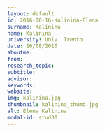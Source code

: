 ```yaml
---
layout: default 
id: 2016-08-16-Kalinina-Elena
surname: Kalinina
name: Kalinina
university: Univ. Trento
date: 16/08/2016
aboutme: 
from: 
research_topic: 
subtitle: 
advisor: 
keywords: 
website: 
img: kalinina.jpg
thumbnail: kalinina_thumb.jpg
alt: Elena Kalinina
modal-id: stud30
---
```

